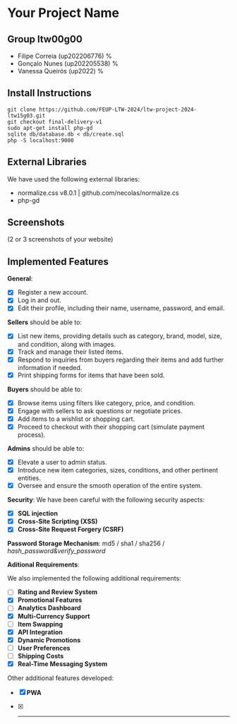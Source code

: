 
# Your Project Name

## Group ltw00g00

- Filipe Correia (up202206776) %
- Gonçalo Nunes (up202205538) %
- Vanessa Queirós (up2022) %

## Install Instructions

    git clone https://github.com/FEUP-LTW-2024/ltw-project-2024-ltw15g03.git
    git checkout final-delivery-v1
    sudo apt-get install php-gd
    sqlite db/database.db < db/create.sql
    php -S localhost:9000

## External Libraries

We have used the following external libraries:

- normalize.css v8.0.1 | github.com/necolas/normalize.cs
- php-gd

## Screenshots

(2 or 3 screenshots of your website)

## Implemented Features

**General**:

- [x] Register a new account.
- [x] Log in and out.
- [x] Edit their profile, including their name, username, password, and email.

**Sellers**  should be able to:

- [x] List new items, providing details such as category, brand, model, size, and condition, along with images.
- [x] Track and manage their listed items.
- [x] Respond to inquiries from buyers regarding their items and add further information if needed.
- [x] Print shipping forms for items that have been sold.

**Buyers**  should be able to:

- [x] Browse items using filters like category, price, and condition.
- [x]  Engage with sellers to ask questions or negotiate prices.
- [x] Add items to a wishlist or shopping cart.
- [x] Proceed to checkout with their shopping cart (simulate payment process).

**Admins**  should be able to:

- [x] Elevate a user to admin status.
- [x] Introduce new item categories, sizes, conditions, and other pertinent entities.
- [x] Oversee and ensure the smooth operation of the entire system.

**Security**:
We have been careful with the following security aspects:

- [x] **SQL injection**
- [x] **Cross-Site Scripting (XSS)**
- [x] **Cross-Site Request Forgery (CSRF)**

**Password Storage Mechanism**: md5 / sha1 / sha256 / *hash_password&verify_password*

**Aditional Requirements**:

We also implemented the following additional requirements:

- [ ] **Rating and Review System**
- [x] **Promotional Features**
- [ ] **Analytics Dashboard**
- [x] **Multi-Currency Support**
- [ ] **Item Swapping**
- [x] **API Integration**
- [x] **Dynamic Promotions**
- [ ] **User Preferences**
- [ ] **Shipping Costs**
- [x] **Real-Time Messaging System**

Other additional features developed:

- [x] **PWA**
- [x] ****

